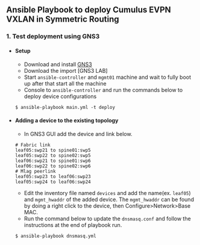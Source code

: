 ## Ansible Playbook to deploy Cumulus EVPN VXLAN in Symmetric Routing

### 1. Test deployment using GNS3
  - #### Setup
    - Download and install [GNS3](https://www.gns3.com/software)
    - Download the import [GNS3 LAB]
    - Start `ansible-controller` and `mgmt01` machine and wait to fully boot up after that start all the machine
    - Console to `ansible-controller` and run the commands below to deploy device configurations
    ```
    $ ansible-playbook main.yml -t deploy
    ```
  - #### Adding a device to the existing topology
    - In GNS3 GUI add the device and link below.
    ```
    # Fabric link
    leaf05:swp21 to spine01:swp5
    leaf05:swp22 to spine02:swp5
    leaf06:swp21 to spine01:swp6
    leaf06:swp22 to spine02:swp6
    # Mlag peerlink
    leaf05:swp23 to leaf06:swp23
    leaf05:swp24 to leaf06:swp24
    ```
    - Edit the inventory file named `devices` and add the name(ex. `leaf05`) and `mgmt_hwaddr` of the added device. The `mgmt_hwaddr` can be found by doing a right click to the device, then Configure>Network>Base MAC.
    - Run the command below to update the `dnsmasq.conf` and follow the instructions at the end of playbook run.
    ```
    $ ansible-playbook dnsmasq.yml
    ```
